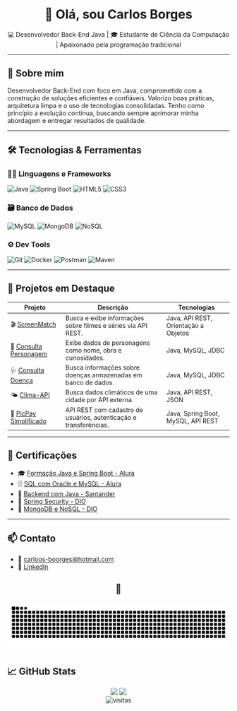 <h1 align="center">👋 Olá, sou Carlos Borges</h1>

<p align="center">💻 Desenvolvedor Back-End Java | 🎓 Estudante de Ciência da Computação | Apaixonado pela programação tradicional</p>

---

## 🚀 Sobre mim

Desenvolvedor Back-End com foco em Java, comprometido com a construção de soluções eficientes e confiáveis. Valorizo boas práticas, arquitetura limpa e o uso de tecnologias consolidadas. Tenho como princípio a evolução contínua, buscando sempre aprimorar minha abordagem e entregar resultados de qualidade.

---

## 🛠️ Tecnologias & Ferramentas

### 👨‍💻 Linguagens e Frameworks
![Java](https://img.shields.io/badge/Java-ED8B00?style=for-the-badge&logo=java&logoColor=white)
![Spring Boot](https://img.shields.io/badge/Spring_Boot-6DB33F?style=for-the-badge&logo=spring-boot&logoColor=white)
![HTML5](https://img.shields.io/badge/HTML5-E34F26?style=for-the-badge&logo=html5&logoColor=white)
![CSS3](https://img.shields.io/badge/CSS3-1572B6?style=for-the-badge&logo=css3&logoColor=white)

### 🗃️ Banco de Dados
![MySQL](https://img.shields.io/badge/MySQL-005C84?style=for-the-badge&logo=mysql&logoColor=white)
![MongoDB](https://img.shields.io/badge/MongoDB-47A248?style=for-the-badge&logo=mongodb&logoColor=white)
![NoSQL](https://img.shields.io/badge/NoSQL-800000?style=for-the-badge)

### ⚙️ Dev Tools
![Git](https://img.shields.io/badge/Git-F05032?style=for-the-badge&logo=git&logoColor=white)
![Docker](https://img.shields.io/badge/Docker-2496ED?style=for-the-badge&logo=docker&logoColor=white)
![Postman](https://img.shields.io/badge/Postman-FF6C37?style=for-the-badge&logo=postman&logoColor=white)
![Maven](https://img.shields.io/badge/Maven-C71A36?style=for-the-badge&logo=apachemaven&logoColor=white)

---

## 💼 Projetos em Destaque

| Projeto | Descrição | Tecnologias |
|--------|-----------|-------------|
| 🎬 [ScreenMatch](https://github.com/carloosboorges/ScreenMatchSeries) | Busca e exibe informações sobre filmes e séries via API REST. | Java, API REST, Orientação a Objetos |
| 🧙 [Consulta Personagem](https://github.com/carloosboorges/Consulta_Personagem) | Exibe dados de personagens como nome, obra e curiosidades. | Java, MySQL, JDBC |
| 🩺 [Consulta Doença](https://github.com/carloosboorges/Sistema-de-Consulta-de-Informacoes-de-Doencas) | Busca informações sobre doenças armazenadas em banco de dados. | Java, MySQL, JDBC |
| 🌤️ [Clima-API](https://github.com/carloosboorges/Clima-API) | Busca dados climáticos de uma cidade por API externa. | Java, API REST, JSON |
| 💸 [PicPay Simplificado](https://github.com/carloosboorges/picpaysimplificado) | API REST com cadastro de usuários, autenticação e transferências. | Java, Spring Boot, MySQL, API REST |

---

## 📜 Certificações

- 🎓 [Formação Java e Spring Boot - Alura](https://cursos.alura.com.br/user/carloos-boorges/degree-spring-boot-3-475714/certificate)
- 🗄️ [SQL com Oracle e MySQL - Alura](https://cursos.alura.com.br/user/carloos-boorges/degree-oracle-mysql-v3983-3983/certificate?lang=en)
- 🏦 [Backend com Java - Santander](https://github.com/carloosboorges/meus-certificados/blob/main/Santander%202024%20-%20Backend%20com%20Java.jpeg)
- 🔐 [Spring Security - DIO](https://github.com/carloosboorges/meus-certificados/blob/main/Adicionando%20Seguran%C3%A7a%20a%20uma%20API%20REST%20com%20Spring%20Security.JPG)
- 🍃 [MongoDB e NoSQL - DIO](https://github.com/carloosboorges/meus-certificados/blob/main/Introdu%C3%A7%C3%A3o%20ao%20MongoDB%20e%20Banco%20de%20Dados%20NoSQL.jpg)

---
## 📫 Contato

- 📧 carloos-boorges@hotmail.com 
- 🔗 [LinkedIn](https://www.linkedin.com/in/carloosboorges/)  


<div align=center>

## 🐍 

<img src="https://raw.githubusercontent.com/carloosboorges/carloosboorges/output/snake.svg" alt="Snake animation" />

</div>



## 📈 GitHub Stats

<div align="center">
  <img height="160em" src="https://github-readme-stats.vercel.app/api?username=carloosboorges&show_icons=true&theme=tokyonight" />
  <img height="160em" src="https://github-readme-stats.vercel.app/api/top-langs/?username=carloosboorges&layout=compact&theme=tokyonight" />
</div>



<div align="center">
  <img src="https://komarev.com/ghpvc/?username=carloosboorges&style=flat-square&color=blue" alt="visitas" />
</div>




